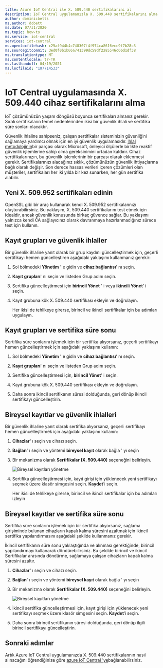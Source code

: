 ```yaml
---
title: Azure IoT Central ile X. 509.440 sertifikalarını al
description: IoT Central uygulamanızla X. 509.440 sertifikalarını alma
author: dominicbetts
ms.author: dobett
ms.date: 07/31/2020
ms.topic: how-to
ms.service: iot-central
services: iot-central
ms.openlocfilehash: c25af944b4c748307f4f974ca8616ecc9f7b28c3
ms.sourcegitcommit: 3ed0f0b1b66a741399dc59df2285546c66d1df38
ms.translationtype: MT
ms.contentlocale: tr-TR
ms.lasthandoff: 04/19/2021
ms.locfileid: "107714533"
---
```

# <a name="how-to-roll-x509-device-certificates-in-iot-central-application"></a>IoT Central uygulamasında X. 509.440 cihaz sertifikalarını alma

IoT çözümünüzün yaşam döngüsü boyunca sertifikaları almanız gerekir. Sıralı sertifikaların temel nedenlerinden ikisi bir güvenlik ihlali ve sertifika süre sonları olacaktır.

Güvenlik ihlaline sahipseniz, çalışan sertifikalar sisteminizin güvenliğini sağlamaya yardımcı olmak için en iyi güvenlik uygulamasıdır. [Ihlal metodolojinin](https://download.microsoft.com/download/C/1/9/C1990DBA-502F-4C2A-848D-392B93D9B9C3/Microsoft_Enterprise_Cloud_Red_Teaming.pdf)bir parçası olarak Microsoft, önleyici ölçülerle birlikte reaktif güvenlik işlemlerine sahip olma gereksinimini ortadan kaldırır. Cihaz sertifikalarınızın, bu güvenlik işlemlerinin bir parçası olarak eklenmesi gerekir. Sertifikalarınızı alacağınız sıklık, çözümünüzün güvenlik ihtiyaçlarına bağlı olarak değişir. Son derece hassas verileri içeren çözümleri olan müşteriler, sertifikaları her iki yılda bir kez sunarken, her gün sertifika alabilir.


## <a name="obtain-new-x509-certificates"></a>Yeni X. 509.952 sertifikaları edinin

OpenSSL gibi bir araç kullanarak kendi X. 509.952 sertifikalarınızı oluşturabilirsiniz. Bu yaklaşım, X. 509.440 sertifikalarını test etmek için idealdir, ancak güvenlik konusunda birkaç güvence sağlar. Bu yaklaşımı yalnızca kendi CA sağlayıcınız olarak davranmaya hazırlanmadığınız sürece test için kullanın.

## <a name="enrollment-groups-and-security-breaches"></a>Kayıt grupları ve güvenlik ihlaller

Bir güvenlik ihlaline yanıt olarak bir grup kaydını güncelleştirmek için, geçerli sertifikayı hemen güncelleştiren aşağıdaki yaklaşımı kullanmanız gerekir:

1. Sol bölmedeki **Yönetim**  ' e gidin ve **cihaz bağlantısı**' nı seçin.

2. **Kayıt grupları**' nı seçin ve listeden Grup adını seçin.

3. Sertifika güncelleştirmesi için **birincil Yönet** ' i veya **ikincili Yönet**' i seçin.

4. Kayıt grubuna kök X. 509.440 sertifikası ekleyin ve doğrulayın.

   Her ikisi de tehlikeye girerse, birincil ve ikincil sertifikalar için bu adımları uygulayın.

## <a name="enrollment-groups-and-certificate-expiration"></a>Kayıt grupları ve sertifika süre sonu

Sertifika süre sonlarını işlemek için bir sertifika alıyorsanız, geçerli sertifikayı hemen güncelleştirmek için aşağıdaki yaklaşımı kullanın:

1. Sol bölmedeki **Yönetim**  ' e gidin ve **cihaz bağlantısı**' nı seçin.

2. **Kayıt grupları**' nı seçin ve listeden Grup adını seçin.

3. Sertifika güncelleştirmesi için, **birincil Yönet**' i seçin.

4. Kayıt grubuna kök X. 509.440 sertifikası ekleyin ve doğrulayın.

5. Daha sonra ikincil sertifikanın süresi dolduğunda, geri dönüp ikincil sertifikayı güncelleştirin.

## <a name="individual-enrollments-and-security-breaches"></a>Bireysel kayıtlar ve güvenlik ihlalleri

Bir güvenlik ihlaline yanıt olarak sertifika alıyorsanız, geçerli sertifikayı hemen güncelleştirmek için aşağıdaki yaklaşımı kullanın:

1. **Cihazlar**' ı seçin ve cihazı seçin.

2. **Bağlan**' ı seçin ve yöntemi **bireysel kayıt** olarak bağla ' yı seçin

3. Bir mekanizma olarak **Sertifikalar (X. 509.440)** seçeneğini belirleyin.

    ![Bireysel kayıtları yönetme](./media/how-to-roll-x509-certificates/certificate-update.png)

4. Sertifika güncelleştirmesi için, kayıt girişi için yüklenecek yeni sertifikayı seçmek üzere klasör simgesini seçin. **Kaydet**’i seçin.

    Her ikisi de tehlikeye girerse, birincil ve ikincil sertifikalar için bu adımları izleyin

## <a name="individual-enrollments-and-certificate-expiration"></a>Bireysel kayıtlar ve sertifika süre sonu

Sertifika süre sonlarını işlemek için bir sertifika alıyorsanız, sağlama girişiminde bulunan cihazların kapalı kalma süresini azaltmak için ikincil sertifika yapılandırmasını aşağıdaki şekilde kullanmanız gerekir.

İkincil sertifikanın süre sonu yaklaştığında ve alınması gerektiğinde, birincil yapılandırmayı kullanarak döndürebilirsiniz. Bu şekilde birincil ve ikincil Sertifikalar arasında döndürme, sağlamaya çalışan cihazların kapalı kalma süresini azaltır.

1. **Cihazlar**' ı seçin ve cihazı seçin.

2. **Bağlan**' ı seçin ve yöntemi **bireysel kayıt** olarak bağla ' yı seçin

3. Bir mekanizma olarak **Sertifikalar (X. 509.440)** seçeneğini belirleyin.

    ![Bireysel kayıtları yönetme](./media/how-to-roll-x509-certificates/certificate-update.png)

4. İkincil sertifika güncelleştirmesi için, kayıt girişi için yüklenecek yeni sertifikayı seçmek üzere klasör simgesini seçin. **Kaydet**’i seçin.

5. Daha sonra birincil sertifikanın süresi dolduğunda, geri dönüp ilgili birincil sertifikayı güncelleştirin.

## <a name="next-steps"></a>Sonraki adımlar

Artık Azure IoT Central uygulamanızda X. 509.440 sertifikalarının nasıl alınacağını öğrendiğinize göre [azure IoT Central 'ye](concepts-get-connected.md)bağlanabilirsiniz.


